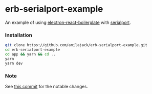 erb-serialport-example
======================

An example of using [electron-react-boilerplate](https://github.com/chentsulin/electron-react-boilerplate) with [serialport](https://github.com/EmergingTechnologyAdvisors/node-serialport).


### Installation
```bash
git clone https://github.com/amilajack/erb-serialport-example.git
cd erb-serialport-example
cd app && yarn && cd ..
yarn
yarn dev
```

### Note
See [this commit](https://github.com/amilajack/erb-serialport-example/commit/df2533cfa44af28495692874cd5ef891f271d9d3) for the notable changes.
